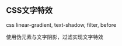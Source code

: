 
## CSS文字特效

css linear-gradient, text-shadow, filter, before

使用伪元素与文字阴影，过滤实现文字特效

<CodeDemo :collapse="true">
  <template slot="code-template">
    <<< @/docs/.vuepress/examples/CssFont.vue?template
  </template>
  <template slot="code-script">
    <<< @/docs/.vuepress/examples/CssFont.vue?script
  </template>
  <template slot="code-style">
    <<< @/docs/.vuepress/examples/CssFont.vue?style
  </template>
  <CssFont slot="demo"/>
</CodeDemo>
